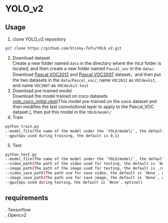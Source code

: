 YOLO_v2
=
## Usage
1. clone YOLO_v2 repository
``` bash
git clone https://github.com/Stinky-Tofu/YOLO_v2.git
```
2. Download dataset <br>
Create a new folder named `data` in the directory where the `YOLO` folder is located, and then create a new folder named `Pascal_voc` in the `data/`.<br>
Download [Pascal VOC2012](http://host.robots.ox.ac.uk/pascal/VOC/voc2012/VOCtrainval_11-May-2012.tar) and [Pascal VOC2007](http://host.robots.ox.ac.uk/pascal/VOC/voc2007/VOCtest_06-Nov-2007.tar) dataset，and then put the two datasets in the `data/Pascal_voc/`, name `VOC2012` as `VOCdevkit`, and name `VOC2007` as `VOCdevkit-test` <br>
3. Download pre-trained model<br>
Download the model trained on coco datasets [yolo_coco_initial.ckpt](https://drive.google.com/drive/folders/19m9KpAmBP1GTGvC2x5XCSvsDW-psEXF5?hl=zh-CN)(This model pre-trained on the coco dataset and then modifies the last convolutional layer to apply to the Pascal_VOC dataset.), then put this model in the `YOLO/model/` 
4. Train<br>
``` bash
python train.py
--model_file(The name of the model under the `YOLO/model/`, the default is yolo_coco_initial.ckpt)
--gpu(Gpu used during training, the default is 0,1)
```
5. Test<br>
``` bash
python test.py
--model_file(The name of the model under the `YOLO/model/`, the default is `None`, required.)
--video_path(The path of the video used for testing, the default is `None`, optional)
--image_path(The path of the image used for testing, the default is ./data/original/car.jpg, optional)
--video_save_path(The path use for save video, the default is `None`, optinal)
--image_save_path(The path use for save image, the default is `None`, optinal)
--gpu(Gpu used during testing，the default is `None`，optinal)
```
## requirements
. Tensorflow <br>
. Opencv2 <br>
